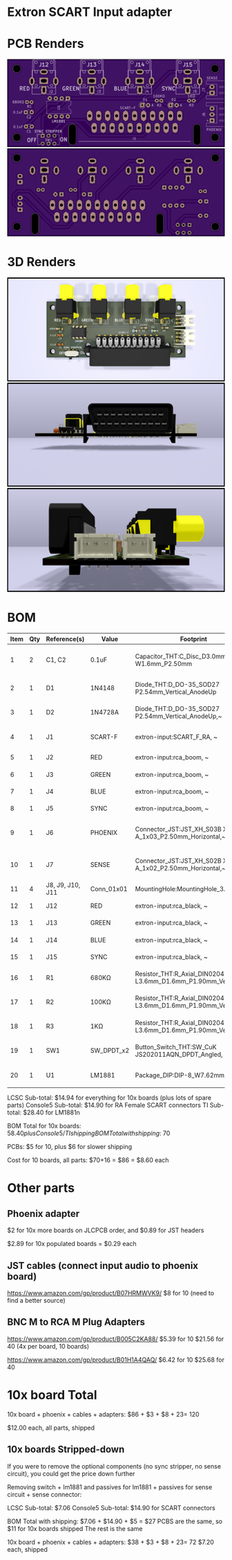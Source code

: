 Extron SCART Input adapter
==========================

PCB Renders
===========

![Front Render](renders/front.png)
![Back Render](renders/back.png)

3D Renders
==========
![Top Render](renders/3d-top.png)
![Front Render](renders/3d-front.png)
![Side Render](renders/3d-side.png)

BOM
===========
| Item | Qty | Reference(s)     | Value      | Footprint                                                   | Datasheet                                                                                                            |
|------|-----|------------------|------------|-------------------------------------------------------------|----------------------------------------------------------------------------------------------------------------------|
| 1    | 2   | C1, C2           | 0.1uF      | Capacitor_THT:C_Disc_D3.0mm W1.6mm_P2.50mm                  | https://lcsc.com/product-detail/Multilayer-Ceramic-Capacitors-MLCC-Leaded_100nF-104-20-100V_C154503.html             |
| 2    | 1   | D1               | 1N4148     | Diode_THT:D_DO-35_SOD27 P2.54mm_Vertical_AnodeUp            | https://lcsc.com/product-detail/Switching-Diode_1N4148_C14516.html                                                   |
| 3    | 1   | D2               | 1N4728A    | Diode_THT:D_DO-35_SOD27 P2.54mm_Vertical_AnodeUp,~          | https://lcsc.com/product-detail/Zener-Diodes_ON-Semicon_1N4728A_ON-Semicon-ON-1N4728A_C140852.html                   |
| 4    | 1   | J1               | SCART-F    | extron-input:SCART_F_RA, ~                                  | https://console5.com/store/female-scart-jp21-through-hole-pcb-mount-21-pin-connector-right-angle.html                |
| 5    | 1   | J2               | RED        | extron-input:rca_boom, ~                                    | https://lcsc.com/product-detail/AV-Connectors_AV-5_C18080.html                                                       |
| 6    | 1   | J3               | GREEN      | extron-input:rca_boom, ~                                    | https://lcsc.com/product-detail/AV-Connectors_AV-5_C18080.html                                                       |
| 7    | 1   | J4               | BLUE       | extron-input:rca_boom, ~                                    | https://lcsc.com/product-detail/AV-Connectors_AV-5_C18080.html                                                       |
| 8    | 1   | J5               | SYNC       | extron-input:rca_boom, ~                                    | https://lcsc.com/product-detail/AV-Connectors_AV-5_C18080.html                                                       |
| 9    | 1   | J6               | PHOENIX    | Connector_JST:JST_XH_S03B XH-A_1x03_P2.50mm_Horizontal,~    | https://lcsc.com/product-detail/XH-Connectors_JST_S3B-XH-A-LF-SN_XHsocket-1-3P-Curved-needle-pitch2-5mm_C157928.html |
| 10   | 1   | J7               | SENSE      | Connector_JST:JST_XH_S02B XH-A_1x02_P2.50mm_Horizontal,~    | https://lcsc.com/product-detail/XH-Connectors_JST_S2B-XH-A-LF-SN_XHsocket-1-2P-Curved-needle-pitch2-5mm_C157931.html |
| 11   | 4   | J8, J9, J10, J11 | Conn_01x01 | MountingHole:MountingHole_3.2mm_M3                          | N/A                                                                                                                  |
| 12   | 1   | J12              | RED        | extron-input:rca_black, ~                                   | https://www.arrow.com/en/products/rcj-042/cui-inc                                                                    |
| 13   | 1   | J13              | GREEN      | extron-input:rca_black, ~                                   | https://www.arrow.com/en/products/rcj-046/cui-inc                                                                    |
| 14   | 1   | J14              | BLUE       | extron-input:rca_black, ~                                   | https://www.arrow.com/en/products/rcj-045/cui-inc                                                                    |
| 15   | 1   | J15              | SYNC       | extron-input:rca_black, ~                                   | https://www.arrow.com/en/products/rcj-044/cui-inc                                                                    |
| 16   | 1   | R1               | 680KΩ      | Resistor_THT:R_Axial_DIN0204 L3.6mm_D1.6mm_P1.90mm_Vertical | https://lcsc.com/product-detail/Others_FlyWin-CR1-8W-5-680K-OTB5_C337028.html                                        |
| 17   | 1   | R2               | 100KΩ      | Resistor_THT:R_Axial_DIN0204 L3.6mm_D1.6mm_P1.90mm_Vertical | https://lcsc.com/product-detail/Carbon-Film-Resistors_100KR-104-5_C120103.html                                       |
| 18   | 1   | R3               | 1KΩ        | Resistor_THT:R_Axial_DIN0204 L3.6mm_D1.6mm_P1.90mm_Vertical | https://lcsc.com/product-detail/Carbon-Film-Resistors_1KR-102-5_C120055.html                                         |
| 19   | 1   | SW1              | SW_DPDT_x2 | Button_Switch_THT:SW_CuK JS202011AQN_DPDT_Angled,           | https://lcsc.com/product-detail/Toggle-Switches_C-K_JS202011AQN_C-K-JS202011AQN_C221662.html                         |
| 20   | 1   | U1               | LM1881     | Package_DIP:DIP-8_W7.62mm,                                  | https://www.ti.com/store/ti/en/p/product/?p=LM1881N/NOPB&HQS=corp-tistore-null-storeinv-invf-store-octopart-wwe      |


LCSC     Sub-total: $14.94 for everything for 10x boards (plus lots of spare parts)
Console5 Sub-total: $14.90 for RA Female SCART connectors
TI       Sub-total: $28.40 for LM1881n 

BOM Total for 10x boards: $58.40 plus Console5/TI shipping
BOM Total with shipping: ~$70

PCBs: $5 for 10, plus $6 for slower shipping

Cost for 10 boards, all parts: $70+16 = $86 = $8.60 each

Other parts 
===========

Phoenix adapter
---------------
$2 for 10x more boards on JLCPCB order, and $0.89 for JST headers

$2.89 for 10x populated boards = $0.29 each

JST cables (connect input audio to phoenix board)
----------
https://www.amazon.com/gp/product/B07HRMWVK9/
$8 for 10 (need to find a better source)

BNC M to RCA M Plug Adapters
---------------
https://www.amazon.com/gp/product/B005C2KA88/
$5.39 for 10
$21.56 for 40 (4x per board, 10 boards)

https://www.amazon.com/gp/product/B01H1A4QAQ/
$6.42 for 10
$25.68 for 40

10x board Total
===============
10x board + phoenix + cables + adapters: $86 + $3 + $8 + $23 = ~$120

$12.00 each, all parts, shipped

10x boards Stripped-down 
------------------------

If you were to remove the optional components (no sync stripper, no sense circuit), you could get the price down further

Removing switch + lm1881 and passives for lm1881 + passives for sense circuit + sense connector: 

LCSC     Sub-total: $7.06
Console5 Sub-total: $14.90 for SCART connectors

BOM Total with shipping: $7.06 + $14.90 + $5 = $27
PCBS are the same, so $11 for 10x boards shipped
The rest is the same

10x board + phoenix + cables + adapters: $38 + $3 + $8 + $23 = ~$72
$7.20 each, shipped
